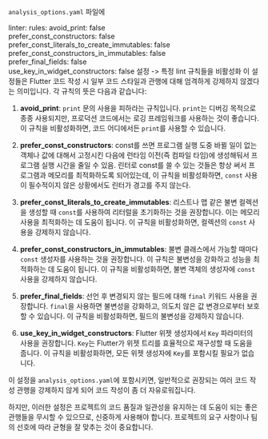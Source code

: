 `analysis_options.yaml` 파일에

linter:
	rules:
		avoid_print: false  
		prefer_const_constructors: false  
		prefer_const_literals_to_create_immutables: false  
		prefer_const_constructors_in_immutables: false  
		prefer_final_fields: false  
		use_key_in_widget_constructors: false
 설정 -> 특정 lint 규칙들을 비활성화
 이 설정들은 Flutter 코드 작성 시 일부 코드 스타일과 관행에 대해 엄격하게 강제하지 않겠다는 의미입니다. 각 규칙의 뜻은 다음과 같습니다:

1. **avoid_print**: `print` 문의 사용을 피하라는 규칙입니다. `print`는 디버깅 목적으로 종종 사용되지만, 프로덕션 코드에서는 로깅 프레임워크를 사용하는 것이 좋습니다. 이 규칙을 비활성화하면, 코드 어디에서든 `print`를 사용할 수 있습니다.
	
2. **prefer_const_constructors**: 
	const를 쓰면 프로그램 실행 도중 바뀔 일이 없는 객체나 값에 대해서 고정시킨 다음에 런타임 이전(즉 컴파일 타임)에 생성해둬서 프로그램 실행 시간을 줄일 수 있음. 린터로 const를 쓸 수 있는 것들은 항상 써서 프로그램과 메모리를 최적화하도록 되어있는데, 
	이 규칙을 비활성화하면, `const` 사용이 필수적이지 않은 상황에서도 린터가 경고를 주지 않는다.
3. **prefer_const_literals_to_create_immutables**: 리스트나 맵 같은 불변 컬렉션을 생성할 때 `const`를 사용하여 리터럴을 초기화하는 것을 권장합니다. 이는 메모리 사용을 최적화하는 데 도움이 됩니다. 이 규칙을 비활성화하면, 컬렉션의 `const` 사용을 강제하지 않습니다.
    
4. **prefer_const_constructors_in_immutables**: 불변 클래스에서 가능할 때마다 `const` 생성자를 사용하는 것을 권장합니다. 이 규칙은 불변성을 강화하고 성능을 최적화하는 데 도움이 됩니다. 이 규칙을 비활성화하면, 불변 객체의 생성자에 `const` 사용을 강제하지 않습니다.

5. **prefer_final_fields**: 선언 후 변경되지 않는 필드에 대해 `final` 키워드 사용을 권장합니다. `final`을 사용하면 불변성을 강화하고, 의도치 않은 값 변경으로부터 보호할 수 있습니다. 이 규칙을 비활성화하면, 필드의 불변성을 강제하지 않습니다.
    
6. **use_key_in_widget_constructors**: Flutter 위젯 생성자에서 `Key` 파라미터의 사용을 권장합니다. `Key`는 Flutter가 위젯 트리를 효율적으로 재구성할 때 도움을 줍니다. 이 규칙을 비활성화하면, 모든 위젯 생성자에 `Key`를 포함시킬 필요가 없습니다.


이 설정을 `analysis_options.yaml`에 포함시키면, 일반적으로 권장되는 여러 코드 작성 관행을 강제하지 않게 되어 코드 작성이 좀 더 자유로워집니다. 

하지만, 이러한 설정은 프로젝트의 코드 품질과 일관성을 유지하는 데 도움이 되는 좋은 관행들을 무시할 수 있으므로, 신중하게 사용해야 합니다. 프로젝트의 요구 사항이나 팀의 선호에 따라 균형을 잘 맞추는 것이 중요합니다.